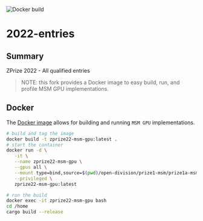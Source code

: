 ![Docker build](https://github.comMAYA-ZK/2022-entries/actions/workflows/build-docker.yaml/badge.svg)

# 2022-entries

## Summary

ZPrize 2022 - All qualified entries

> NOTE: this fork provides a Docker image to easy build, run, and profile MSM GPU implementations.

## Docker

The [Docker image](./Dockerfile) allows for building and running `MSM GPU` implementations.

```bash
# build and tag the image
docker build -t zprize22-msm-gpu:latest .
# start the container
docker run -d \
   -it \
   --name zprize22-msm-gpu \
   --gpus all \
   --mount type=bind,source=$(pwd)/open-division/prize1-msm/prize1a-msm-gpu/combined-top-solutions,target=/home \
   --privileged \
   zprize22-msm-gpu:latest

# run the build
docker exec -it zprize22-msm-gpu bash
cd /home
cargo build --release
```
